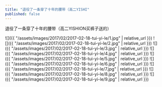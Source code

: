 ```yaml
---
title: "退役了一条穿了十年的腰带（高二YISHI"
published: false
---
```

退役了一条穿了十年的腰带（高二YISHION买裤子送的）



![]({{ "/assets/images/2017/02/2017-02-18-tui-yi-le/1.jpg" | relative_url }})
![]({{ "/assets/images/2017/02/2017-02-18-tui-yi-le/2.jpg" | relative_url }})
![]({{ "/assets/images/2017/02/2017-02-18-tui-yi-le/3.jpg" | relative_url }})
![]({{ "/assets/images/2017/02/2017-02-18-tui-yi-le/4.jpg" | relative_url }})
![]({{ "/assets/images/2017/02/2017-02-18-tui-yi-le/5.jpg" | relative_url }})
![]({{ "/assets/images/2017/02/2017-02-18-tui-yi-le/6.jpg" | relative_url }})
![]({{ "/assets/images/2017/02/2017-02-18-tui-yi-le/7.jpg" | relative_url }})
![]({{ "/assets/images/2017/02/2017-02-18-tui-yi-le/8.jpg" | relative_url }})
![]({{ "/assets/images/2017/02/2017-02-18-tui-yi-le/9.jpg" | relative_url }})
